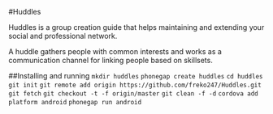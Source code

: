 #Huddles

Huddles is a group creation guide that helps maintaining and extending your social and professional network.

A huddle gathers people with common interests and works as a communication channel for linking people based on skillsets.

##Installing and running
`mkdir huddles`
`phonegap create huddles`
`cd huddles`
`git init`
`git remote add origin https://github.com/freko247/Huddles.git`
`git fetch`
`git checkout -t -f origin/master`
`git clean -f -d`
`cordova add platform android`
`phonegap run android`
